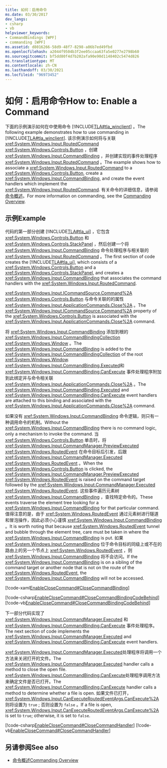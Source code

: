 ```yaml
---
title: 如何：启用命令
ms.date: 03/30/2017
dev_langs:
- csharp
- vb
helpviewer_keywords:
- CommandBindings [WPF]
- commanding [WPF]
ms.assetid: d8016266-58d9-48f7-8298-a86b7ed49fbd
ms.openlocfilehash: a2044f9504b3f2ee05ccaa63fa5e0277e2798b60
ms.sourcegitcommit: bf5dd80f4d7b202afa90e90d1148402c5474d826
ms.translationtype: MT
ms.contentlocale: zh-CN
ms.lasthandoff: 03/30/2021
ms.locfileid: "96973452"
---
```

# <a name="how-to-enable-a-command"></a><span data-ttu-id="21164-102">如何：启用命令</span><span class="sxs-lookup"><span data-stu-id="21164-102">How to: Enable a Command</span></span>
<span data-ttu-id="21164-103">下面的示例演示如何在中使用命令 [!INCLUDE[TLA#tla_winclient](../../../includes/tlasharptla-winclient-md.md)] 。</span><span class="sxs-lookup"><span data-stu-id="21164-103">The following example demonstrates how to use commanding in [!INCLUDE[TLA#tla_winclient](../../../includes/tlasharptla-winclient-md.md)].</span></span>  <span data-ttu-id="21164-104">该示例演示如何将与关联 <xref:System.Windows.Input.RoutedCommand> <xref:System.Windows.Controls.Button> ，创建 <xref:System.Windows.Input.CommandBinding> ，并创建实现的事件处理程序 <xref:System.Windows.Input.RoutedCommand> 。</span><span class="sxs-lookup"><span data-stu-id="21164-104">The example shows how to associate a <xref:System.Windows.Input.RoutedCommand> to a <xref:System.Windows.Controls.Button>, create a <xref:System.Windows.Input.CommandBinding>, and create the event handlers which implement the <xref:System.Windows.Input.RoutedCommand>.</span></span>  <span data-ttu-id="21164-105">有关命令的详细信息，请参阅 [命令概述](commanding-overview.md)。</span><span class="sxs-lookup"><span data-stu-id="21164-105">For more information on commanding, see the [Commanding Overview](commanding-overview.md).</span></span>  
  
## <a name="example"></a><span data-ttu-id="21164-106">示例</span><span class="sxs-lookup"><span data-stu-id="21164-106">Example</span></span>  
 <span data-ttu-id="21164-107">代码的第一部分创建 [!INCLUDE[TLA#tla_ui](../../../includes/tlasharptla-ui-md.md)] ，它包含 <xref:System.Windows.Controls.Button> 和 <xref:System.Windows.Controls.StackPanel> ，然后创建一个将 <xref:System.Windows.Input.CommandBinding> 命令处理程序与相关联的 <xref:System.Windows.Input.RoutedCommand> 。</span><span class="sxs-lookup"><span data-stu-id="21164-107">The first section of code creates the [!INCLUDE[TLA#tla_ui](../../../includes/tlasharptla-ui-md.md)], which consists of a <xref:System.Windows.Controls.Button> and a <xref:System.Windows.Controls.StackPanel>, and creates a <xref:System.Windows.Input.CommandBinding> that associates the command handlers with the <xref:System.Windows.Input.RoutedCommand>.</span></span>  
  
 <span data-ttu-id="21164-108"><xref:System.Windows.Input.ICommandSource.Command%2A> <xref:System.Windows.Controls.Button> 与命令关联的的属性 <xref:System.Windows.Input.ApplicationCommands.Close%2A> 。</span><span class="sxs-lookup"><span data-stu-id="21164-108">The <xref:System.Windows.Input.ICommandSource.Command%2A> property of the <xref:System.Windows.Controls.Button> is associated with the <xref:System.Windows.Input.ApplicationCommands.Close%2A> command.</span></span>  
  
 <span data-ttu-id="21164-109">将 <xref:System.Windows.Input.CommandBinding> 添加到根的 <xref:System.Windows.Input.CommandBindingCollection> <xref:System.Windows.Window> 。</span><span class="sxs-lookup"><span data-stu-id="21164-109">The <xref:System.Windows.Input.CommandBinding> is added to the <xref:System.Windows.Input.CommandBindingCollection> of the root <xref:System.Windows.Window>.</span></span> <span data-ttu-id="21164-110"><xref:System.Windows.Input.CommandBinding.Executed>和 <xref:System.Windows.Input.CommandBinding.CanExecute> 事件处理程序附加到此绑定并与命令相关联 <xref:System.Windows.Input.ApplicationCommands.Close%2A> 。</span><span class="sxs-lookup"><span data-stu-id="21164-110">The <xref:System.Windows.Input.CommandBinding.Executed> and <xref:System.Windows.Input.CommandBinding.CanExecute> event handlers are attached to this binding and associated with the <xref:System.Windows.Input.ApplicationCommands.Close%2A> command.</span></span>  
  
 <span data-ttu-id="21164-111">如果没有 <xref:System.Windows.Input.CommandBinding> 命令逻辑，则只有一种调用命令的机制。</span><span class="sxs-lookup"><span data-stu-id="21164-111">Without the <xref:System.Windows.Input.CommandBinding> there is no command logic, only a mechanism to invoke the command.</span></span>  <span data-ttu-id="21164-112">当 <xref:System.Windows.Controls.Button> 单击时，将 <xref:System.Windows.Input.CommandManager.PreviewExecuted> <xref:System.Windows.RoutedEvent> 在命令目标后引发，后跟 <xref:System.Windows.Input.CommandManager.Executed> <xref:System.Windows.RoutedEvent> 。</span><span class="sxs-lookup"><span data-stu-id="21164-112">When the <xref:System.Windows.Controls.Button> is clicked, the <xref:System.Windows.Input.CommandManager.PreviewExecuted> <xref:System.Windows.RoutedEvent> is raised on the command target followed by the <xref:System.Windows.Input.CommandManager.Executed> <xref:System.Windows.RoutedEvent>.</span></span>  <span data-ttu-id="21164-113">这些事件遍历元素树 <xref:System.Windows.Input.CommandBinding> ，查找特定命令的。</span><span class="sxs-lookup"><span data-stu-id="21164-113">These events traverse the element tree looking for a <xref:System.Windows.Input.CommandBinding> for that particular command.</span></span>  <span data-ttu-id="21164-114">值得注意的是，由于 <xref:System.Windows.RoutedEvent> 通过元素树进行隧道和冒泡操作，因此必须小心谨慎 <xref:System.Windows.Input.CommandBinding> 。</span><span class="sxs-lookup"><span data-stu-id="21164-114">It is worth noting that because <xref:System.Windows.RoutedEvent> tunnel and bubble through the element tree, care must be taken in where the <xref:System.Windows.Input.CommandBinding> is put.</span></span>   <span data-ttu-id="21164-115">如果 <xref:System.Windows.Input.CommandBinding> 位于命令目标的同级上或不在的路由上的另一个节点上 <xref:System.Windows.RoutedEvent> ，则 <xref:System.Windows.Input.CommandBinding> 将不会访问。</span><span class="sxs-lookup"><span data-stu-id="21164-115">If the <xref:System.Windows.Input.CommandBinding> is on a sibling of the command target or another node that is not on the route of the <xref:System.Windows.RoutedEvent>, the <xref:System.Windows.Input.CommandBinding> will not be accessed.</span></span>  
  
 [!code-xaml[EnableCloseCommand#CloseCommandBinding](~/samples/snippets/csharp/VS_Snippets_Wpf/EnableCloseCommand/CSharp/Window1.xaml#closecommandbinding)]  
  
 [!code-csharp[EnableCloseCommand#CloseCommandBindingCodeBehind](~/samples/snippets/csharp/VS_Snippets_Wpf/EnableCloseCommand/CSharp/Window1.xaml.cs#closecommandbindingcodebehind)]
 [!code-vb[EnableCloseCommand#CloseCommandBindingCodeBehind](~/samples/snippets/visualbasic/VS_Snippets_Wpf/EnableCloseCommand/VisualBasic/Window1.xaml.vb#closecommandbindingcodebehind)]  
  
 <span data-ttu-id="21164-116">下一部分代码实现了 <xref:System.Windows.Input.CommandManager.Executed> 和 <xref:System.Windows.Input.CommandBinding.CanExecute> 事件处理程序。</span><span class="sxs-lookup"><span data-stu-id="21164-116">The next section of code implements the <xref:System.Windows.Input.CommandManager.Executed> and <xref:System.Windows.Input.CommandBinding.CanExecute> event handlers.</span></span>  
  
 <span data-ttu-id="21164-117"><xref:System.Windows.Input.CommandManager.Executed>处理程序将调用一个方法来关闭打开的文件。</span><span class="sxs-lookup"><span data-stu-id="21164-117">The <xref:System.Windows.Input.CommandManager.Executed> handler calls a method to close the open file.</span></span>  <span data-ttu-id="21164-118"><xref:System.Windows.Input.CommandBinding.CanExecute>处理程序调用方法来确定文件是否已打开。</span><span class="sxs-lookup"><span data-stu-id="21164-118">The <xref:System.Windows.Input.CommandBinding.CanExecute> handler calls a method to determine whether a file is open.</span></span>  <span data-ttu-id="21164-119">如果文件已打开， <xref:System.Windows.Input.CanExecuteRoutedEventArgs.CanExecute%2A> 则将设置为 `true` ; 否则设置为 `false` 。</span><span class="sxs-lookup"><span data-stu-id="21164-119">If a file is open, <xref:System.Windows.Input.CanExecuteRoutedEventArgs.CanExecute%2A> is set to `true`; otherwise, it is set to `false`.</span></span>  
  
 [!code-csharp[EnableCloseCommand#CloseCommandHandler](~/samples/snippets/csharp/VS_Snippets_Wpf/EnableCloseCommand/CSharp/Window1.xaml.cs#closecommandhandler)]
 [!code-vb[EnableCloseCommand#CloseCommandHandler](~/samples/snippets/visualbasic/VS_Snippets_Wpf/EnableCloseCommand/VisualBasic/Window1.xaml.vb#closecommandhandler)]  
  
## <a name="see-also"></a><span data-ttu-id="21164-120">另请参阅</span><span class="sxs-lookup"><span data-stu-id="21164-120">See also</span></span>

- [<span data-ttu-id="21164-121">命令概述</span><span class="sxs-lookup"><span data-stu-id="21164-121">Commanding Overview</span></span>](commanding-overview.md)
